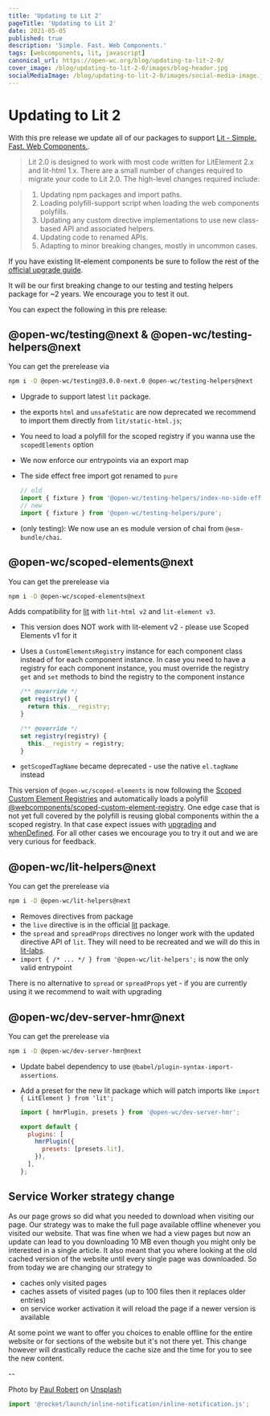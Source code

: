 ```yaml
---
title: 'Updating to Lit 2'
pageTitle: 'Updating to Lit 2'
date: 2021-05-05
published: true
description: 'Simple. Fast. Web Components.'
tags: [webcomponents, lit, javascript]
canonical_url: https://open-wc.org/blog/updating-to-lit-2-0/
cover_image: /blog/updating-to-lit-2-0/images/blog-header.jpg
socialMediaImage: /blog/updating-to-lit-2-0/images/social-media-image.jpg
---
```


# Updating to Lit 2

With this pre release we update all of our packages to support [Lit - Simple. Fast. Web Components.](https://lit.dev/).

> Lit 2.0 is designed to work with most code written for LitElement 2.x and lit-html 1.x. There are a small number of changes required to migrate your code to Lit 2.0. The high-level changes required include:

> 1. Updating npm packages and import paths.
> 2. Loading polyfill-support script when loading the web components polyfills.
> 3. Updating any custom directive implementations to use new class-based API and associated helpers.
> 4. Updating code to renamed APIs.
> 5. Adapting to minor breaking changes, mostly in uncommon cases.

If you have existing lit-element components be sure to follow the rest of the [official upgrade guide](https://lit.dev/docs/releases/upgrade/).

It will be our first breaking change to our testing and testing helpers package for ~2 years. We encourage you to test it out.

You can expect the following in this pre release:

## @open-wc/testing@next & @open-wc/testing-helpers@next

You can get the prerelease via

```bash
npm i -D @open-wc/testing@3.0.0-next.0 @open-wc/testing-helpers@next
```

- Upgrade to support latest `lit` package.
- the exports `html` and `unsafeStatic` are now deprecated we recommend to import them directly from `lit/static-html.js`;
- You need to load a polyfill for the scoped registry if you wanna use the `scopedElements` option
- We now enforce our entrypoints via an export map
- The side effect free import got renamed to `pure`

  ```js
  // old
  import { fixture } from '@open-wc/testing-helpers/index-no-side-effects.js';
  // new
  import { fixture } from '@open-wc/testing-helpers/pure';
  ```

- (only testing): We now use an es module version of chai from `@esm-bundle/chai`.

## @open-wc/scoped-elements@next

You can get the prerelease via

```bash
npm i -D @open-wc/scoped-elements@next
```

Adds compatibility for [lit](https://lit.dev/) with `lit-html v2` and `lit-element v3`.

- This version does NOT work with lit-element v2 - please use Scoped Elements v1 for it
- Uses a `CustomElementsRegistry` instance for each component class instead of for each component instance. In case you need to have a registry for each component instance, you must override the registry `get` and `set` methods to bind the registry to the component instance

  ```js
  /** @override */
  get registry() {
    return this.__registry;
  }

  /** @override */
  set registry(registry) {
    this.__registry = registry;
  }
  ```

- `getScopedTagName` became deprecated - use the native `el.tagName` instead

<inline-notification type="warning">

This version of `@open-wc/scoped-elements` is now following the [Scoped Custom Element Registries](https://github.com/WICG/webcomponents/blob/gh-pages/proposals/Scoped-Custom-Element-Registries.md) and automatically loads a polyfill [@webcomponents/scoped-custom-element-registry](https://github.com/webcomponents/polyfills/tree/master/packages/scoped-custom-element-registry). One edge case that is not yet full covered by the polyfill is reusing global components within the a scoped registry. In that case expect issues with [upgrading](https://github.com/webcomponents/polyfills/issues/442) and [whenDefined](https://github.com/webcomponents/polyfills/issues/443). For all other cases we encourage you to try it out and we are very curious for feedback.

</inline-notification>

## @open-wc/lit-helpers@next

You can get the prerelease via

```bash
npm i -D @open-wc/lit-helpers@next
```

- Removes directives from package
- the `live` directive is in the official [lit](https://lit.dev/docs/templates/directives/#live) package.
- the `spread` and `spreadProps` directives no longer work with the updated directive API of `lit`. They will need to be recreated and we will do this in [lit-labs](https://github.com/lit/lit/tree/main/packages/labs).
- `import { /* ... */ } from '@open-wc/lit-helpers';` is now the only valid entrypoint

<inline-notification type="warning">

There is no alternative to `spread` or `spreadProps` yet - if you are currently using it we recommend to wait with upgrading

</inline-notification>

## @open-wc/dev-server-hmr@next

You can get the prerelease via

```bash
npm i -D @open-wc/dev-server-hmr@next
```

- Update babel dependency to use `@babel/plugin-syntax-import-assertions`.
- Add a preset for the new lit package which will patch imports like `import { LitElement } from 'lit';`

  ```js
  import { hmrPlugin, presets } from '@open-wc/dev-server-hmr';

  export default {
    plugins: [
      hmrPlugin({
        presets: [presets.lit],
      }),
    ],
  };
  ```

## Service Worker strategy change

As our page grows so did what you needed to download when visiting our page. Our strategy was to make the full page available offline whenever you visited our website. That was fine when we had a view pages but now an update can lead to you downloading 10 MB even though you might only be interested in a single article. It also meant that you where looking at the old cached version of the website until every single page was downloaded. So from today we are changing our strategy to

- caches only visited pages
- caches assets of visited pages (up to 100 files then it replaces older entries)
- on service worker activation it will reload the page if a newer version is available

At some point we want to offer you choices to enable offline for the entire website or for sections of the website but it's not there yet.
This change however will drastically reduce the cache size and the time for you to see the new content.

--

Photo by <a href="https://unsplash.com/@paulrobert?utm_source=unsplash&utm_medium=referral&utm_content=creditCopyText">Paul Robert</a> on <a href="https://unsplash.com/s/photos/lit?utm_source=unsplash&utm_medium=referral&utm_content=creditCopyText">Unsplash</a>

```js script
import '@rocket/launch/inline-notification/inline-notification.js';
```
